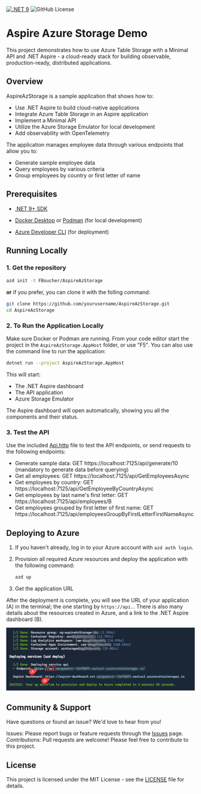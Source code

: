 [![.NET 9](https://img.shields.io/badge/.NET%209.0-512BD4?logo=dotnet&logoColor=fff)](https://dotnet.microsoft.com/download/dotnet/9.0) ![GitHub License](https://img.shields.io/github/license/fboucher/AspireAzStorage)


# Aspire Azure Storage Demo

This project demonstrates how to use Azure Table Storage with a Minimal API and .NET Aspire - a cloud-ready stack for building observable, production-ready, distributed applications.

## Overview

AspireAzStorage is a sample application that shows how to:

- Use .NET Aspire to build cloud-native applications
- Integrate Azure Table Storage in an Aspire application
- Implement a Minimal API
- Utilize the Azure Storage Emulator for local development
- Add observability with OpenTelemetry

The application manages employee data through various endpoints that allow you to:
- Generate sample employee data
- Query employees by various criteria
- Group employees by country or first letter of name

## Prerequisites

- [.NET 9+ SDK](https://dotnet.microsoft.com/download/dotnet/9.0)
- [Docker Desktop](https://www.docker.com/products/docker-desktop/) or [Podman](https://podman.io/getting-started/installation) (for local development)

- [Azure Developer CLI](https://learn.microsoft.com/en-us/azure/developer/azure-developer-cli/install-azd) (for deployment)

## Running Locally

### 1. Get the repository

```bash
azd init -t FBoucher/AspireAzStorage
```

**or** if you prefer, you can clone it with the folling command:

```bash
git clone https://github.com/yourusername/AspireAzStorage.git
cd AspireAzStorage
```

### 2. To Run the Application Locally

Make sure Docker or Podman are running. From your code editor start the project in the `AspireAzStorage.AppHost` folder, or use "F5". You can also use the command line to run the application:

```bash
dotnet run --project AspireAzStorage.AppHost
```

This will start:

- The .NET Aspire dashboard
- The API application
- Azure Storage Emulator
  
The Aspire dashboard will open automatically, showing you all the components and their status.

### 3. Test the API

Use the included [Api.http](./Api/Api.http) file to test the API endpoints, or send requests to the following endpoints:

- Generate sample data: GET https://localhost:7125/api/generate/10 (mandatory to generate data before querying)
- Get all employees: GET https://localhost:7125/api/GetEmployeesAsync
- Get employees by country: GET https://localhost:7125/api/GetEmployeeByCountryAsync
- Get employees by last name's first letter: GET https://localhost:7125/api/employees/B
- Get employees grouped by first letter of first name: GET https://localhost:7125/api/employeesGroupByFirstLetterFirstNameAsync

## Deploying to Azure

1. If you haven't already, log in to your Azure account with `azd auth login`.

1. Provision all required Azure resources and deploy the application with the following command:

	```bash
	azd up
	```

1. Get the application URL

After the deployment is complete, you will see the URL of your application (A) in the terminal; the one starting by `https://api.`. There is also many details about the resources created in Azure, and a link to the .NET Aspire dashboard (B).

![azd up result](./gh/images/azd-up-result.png)

## Community & Support
Have questions or found an issue? We'd love to hear from you!

Issues: Please report bugs or feature requests through the [Issues](https://github.com/FBoucher/AspireAzStorage/issues) page.
Contributions: Pull requests are welcome! Please feel free to contribute to this project.

## License
This project is licensed under the MIT License - see the [LICENSE](./LICENSE) file for details.
